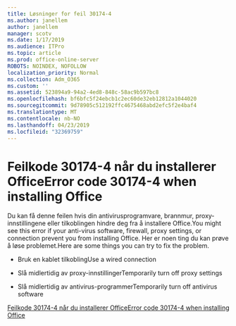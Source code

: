 ```yaml
---
title: Løsninger for feil 30174-4
ms.author: janellem
author: janellem
manager: scotv
ms.date: 1/17/2019
ms.audience: ITPro
ms.topic: article
ms.prod: office-online-server
ROBOTS: NOINDEX, NOFOLLOW
localization_priority: Normal
ms.collection: Adm_O365
ms.custom: ''
ms.assetid: 523894a9-94a2-4ed8-848c-58ac9b597bc8
ms.openlocfilehash: bf6bfc5f24ebcb1c2ec60de32eb12812a1044020
ms.sourcegitcommit: 9d78905c512192ffc4675468abd2efc5f2e4baf4
ms.translationtype: MT
ms.contentlocale: nb-NO
ms.lasthandoff: 04/23/2019
ms.locfileid: "32369759"
---
```

# <a name="error-code-30174-4-when-installing-office"></a><span data-ttu-id="2a8e0-102">Feilkode 30174-4 når du installerer Office</span><span class="sxs-lookup"><span data-stu-id="2a8e0-102">Error code 30174-4 when installing Office</span></span>

<span data-ttu-id="2a8e0-103">Du kan få denne feilen hvis din antivirusprogramvare, brannmur, proxy-innstillingene eller tilkoblingen hindre deg fra å installere Office.</span><span class="sxs-lookup"><span data-stu-id="2a8e0-103">You might see this error if your anti-virus software, firewall, proxy settings, or connection prevent you from installing Office.</span></span> <span data-ttu-id="2a8e0-104">Her er noen ting du kan prøve å løse problemet.</span><span class="sxs-lookup"><span data-stu-id="2a8e0-104">Here are some things you can try to fix the problem.</span></span>
  
- <span data-ttu-id="2a8e0-105">Bruk en kablet tilkobling</span><span class="sxs-lookup"><span data-stu-id="2a8e0-105">Use a wired connection</span></span>
    
- <span data-ttu-id="2a8e0-106">Slå midlertidig av proxy-innstillinger</span><span class="sxs-lookup"><span data-stu-id="2a8e0-106">Temporarily turn off proxy settings</span></span>
    
- <span data-ttu-id="2a8e0-107">Slå midlertidig av antivirus-programmer</span><span class="sxs-lookup"><span data-stu-id="2a8e0-107">Temporarily turn off antivirus software</span></span>
    
[<span data-ttu-id="2a8e0-108">Feilkode 30174-4 når du installerer Office</span><span class="sxs-lookup"><span data-stu-id="2a8e0-108">Error code 30174-4 when installing Office</span></span>](https://support.office.com/article/5d5551db-266f-47b3-93fc-d51c2e8f4c0b?wt.mc_id=Alchemy_ClientDIA)
  

